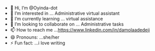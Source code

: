 - 👋 Hi, I’m @Oyinda-dot
- 👀 I’m interested in ... Administrative virtual assistant
- 🌱 I’m currently learning ... virtual assistance
- 💞️ I’m looking to collaborate on ... Administrative tasks
- 📫 How to reach me ...https://www.linkedin.com/in/damolaadedeji
- 😄 Pronouns: ...she/her
- ⚡ Fun fact: ...i love writing

<!---
Oyinda-dot/Oyinda-dot is a ✨ special ✨ repository because its `README.md` (this file) appears on your GitHub profile.
You can click the Preview link to take a look at your changes.
--->
